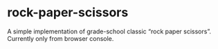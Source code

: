 # rock-paper-scissors

A simple implementation of grade-school classic “rock paper scissors”. Currently only from browser console.
